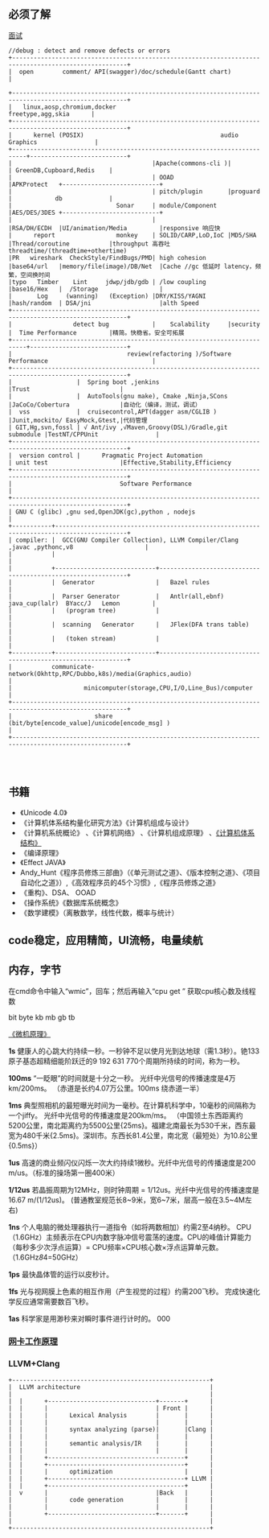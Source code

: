 ## 必须了解
[面试](https://www.cnblogs.com/huangjialin/p/12411842.html)
```
//debug : detect and remove defects or errors
+------------------------------------------------------------------------------------------------------+
|  open        comment/ API(swagger)/doc/schedule(Gantt chart)                                         |

+------------------------------------------------------------------------------------------------------+
|   linux,aosp,chromium,docker                                                  freetype,agg,skia      |
+------------------------------------------------------------------------------------------------------+
|      kernel (POSIX)                                      audio               Graphics                |
+--------------------------------------------------------------------------+---------------------------+
|                                       |Apache(commons-cli )|             | GreenDB,Cupboard,Redis    |
|                                       | OOAD               |APKProtect   +---------------------------+
|                                       | pitch/plugin       |proguard     |            db             |
|                             Sonar     | module/Component   |AES/DES/3DES +---------------------------+
|                                       |                    |RSA/DH/ECDH  |UI/animation/Media         |responsive 响应快
|      report                 monkey    | SOLID/CARP,LoD,IoC |MD5/SHA      |Thread/coroutine           |throughput 高吞吐 threadtime/(threadtime+othertime)
|PR   wireshark  CheckStyle/FindBugs/PMD| high cohesion      |base64/url   |memory/file(image)/DB/Net  |Cache //gc 低延时 latency，频繁，空间换时间
|typo   Timber    Lint     jdwp/jdb/gdb | /low coupling      |base16/Hex   |  /Storage                 |
|       Log     (wanning)   (Exception) |DRY/KISS/YAGNI      |hash/random  | DSA/jni                   |alth Speed
+------------------------------------------------------------------------------------------------------+
|                 detect bug            |    Scalability     |security     |  Time Performance         |精简。快稳省。安全可拓展
+--------------------------------------------------------------------------+---------------------------+
|                                review(refactoring )/Software Performance                             |
+------------------------------------------------------------------------------------------------------+
|                  |  Spring boot ,jenkins                              |Trust                         |
|                  |  AutoTools(gnu make), Cmake ,Ninja,SCons           |JaCoCo/Cobertura              |自动化（编译，测试，调试）
|  vss             |  cruisecontrol,APT(dagger asm/CGLIB )              |Junit,mockito/ EasyMock,Gtest,|代码管理
| GIT,Hg,svn,fossl | √ Ant/ivy ,√Maven,Groovy(DSL)/Gradle,git submodule |TestNT/CPPUnit                |
+------------------------------------------------------------------------------------------------------+
|  version control |      Pragmatic Project Automation                  | unit test                    |Effective,Stability,Efficiency
+------------------------------------------------------------------------------------------------------+
|                              Software Performance                                                    |
+------------------------------------------------------------------------------------------------------+
| GNU C (glibc) ,gnu sed,OpenJDK(gc),python , nodejs                                                   |
+-----------+------------------------------------------------------------------------------------------+
| compiler: |  GCC(GNU Compiler Collection), LLVM Compiler/Clang ,javac ,pythonc,v8                    |
|           |                                                                                          |
|           +----------------------------+-------------------------------------------------------------+
|           |  Generator                 |   Bazel rules                                               |
|           |  Parser Generator          |   Antlr(all,ebnf)   java_cup(lalr)  BYacc/J   Lemon         |
|           |   (program tree)           |                                                             |
|           |  scanning   Generator      |   JFlex(DFA trans table)                                    |
|           |   (token stream)           |                                                             |
+-----------+----------------------------+-------------------------------------------------------------+
|           communicate-network(Okhttp,RPC/Dubbo,k8s)/media(Graphics,audio)                            |
|                    minicomputer(storage,CPU,I/O,Line_Bus)/computer                                   |
+------------------------------------------------------------------------------------------------------+
|                       share (bit/byte[encode_value]/unicode[encode_msg] )                            |
+------------------------------------------------------------------------------------------------------+

 


```
## 书籍
- 《Unicode 4.0》
- 《计算机体系结构量化研究方法》《计算机组成与设计》
- 《计算机系统概论》 、《计算机网络》 、《计算机组成原理》 、[《计算机体系结构》](https://www.bilibili.com/video/av15123338/?p=1)
- 《编译原理》
- 《Effect JAVA》
-  Andy_Hunt《程序员修炼三部曲》（《单元测试之道》、《版本控制之道》、《项目自动化之道》）,《高效程序员的45个习惯》,《程序员修炼之道》
- 《重构》、DSA、 OOAD
- 《操作系统》《数据库系统概念》
- 《数学建模》（离散数学，线性代数，概率与统计）


## code稳定，应用精简，UI流畅，电量续航


## 内存，字节

在cmd命令中输入“wmic”，回车；然后再输入“cpu get ” 获取cpu核心数及线程数

bit byte kb mb gb tb

[《微机原理》]()

**1s** 健康人的心跳大约持续一秒。一秒钟不足以使月光到达地球（需1.3秒）。铯133原子基态超精细能阶跃迁的9 192 631 770个周期所持续的时间，称为一秒。 

**100ms** “一眨眼”的时间就是十分之一秒。 光纤中光信号的传播速度是4万km/200ms。 （赤道是长约4.07万公里。100ms 绕赤道一半）

**1ms** 典型照相机的最短曝光时间为一毫秒。在计算机科学中，10毫秒的间隔称为一个jiffy。 光纤中光信号的传播速度是200km/ms。
（中国领土东西距离约 5200公里，南北距离约为5500公里{25ms}。福建北南最长为530千米，西东最宽为480千米{2.5ms}。深圳市。东西长81.4公里，南北宽（最短处）为10.8公里{0.5ms}）

 
**1us**  高速的商业频闪仪闪烁一次大约持续1微秒。光纤中光信号的传播速度是200 m/us。（标准的操场第一圈400米）

**1/12us**  若晶振周期为12MHz，则时钟周期 = 1/12us。光纤中光信号的传播速度是16.67 m/(1/12us)。 (普通教室规范长8~9米，宽6~7米，层高一般在3.5~4M左右)


**1ns** 个人电脑的微处理器执行一道指令（如将两数相加）约需2至4纳秒。 CPU（1.6GHz）主频表示在CPU内数字脉冲信号震荡的速度。CPU的峰值计算能力（每秒多少次浮点运算）= CPU频率×CPU核心数×浮点运算单元数。（1.6GHz*8*4=50GHz）

**1ps** 最快晶体管的运行以皮秒计。

**1fs** 光与视网膜上色素的相互作用（产生视觉的过程）约需200飞秒。 完成快速化学反应通常需要数百飞秒。

**1as** 科学家是用渺秒来对瞬时事件进行计时的。 000

### [网卡工作原理](https://blog.csdn.net/tao546377318/article/details/51602298)
### LLVM+Clang

```
+-------------------------------------------------------+
|  LLVM architecture                                    |
|                                                       | 
|  |      +------------------------------+-------+      |
|  |      |                              | Front |      |
|  |      |      Lexical Analysis        |       |      |
|  |      |                              |       |      |
|  |      |      syntax analyzing (parse)|       |Clang |
|  |      |                              |       |      |
|  |      |      semantic analysis/IR    |       |      |
|  |      |                              |       |      |
|  |      +--------------------------------------+      |
|  |      +--------------------------------------+      |
|  |      |      optimization                    |      |
|  |      +--------------------------------------+ LLVM |
|  |      +--------------------------------------+      |
|  v      |                              |Back   |      |
|         |      code generation         |       |      |
|         |                              |       |      |
|         +------------------------------+-------+      |
|                                                       |
+-------------------------------------------------------+

```

